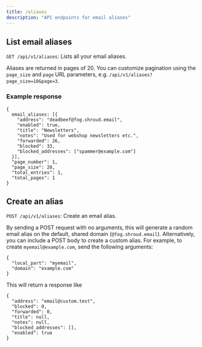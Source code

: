 ```yaml
---
title: /aliases
description: "API endpoints for email aliases"
---
```


## List email aliases

`GET /api/v1/aliases`: Lists all your email aliases.

Aliases are returned in pages of 20. You can customize pagination
using the `page_size` and `page` URL parameters, e.g. `/api/v1/aliases?page_size=10&page=3`.

### Example response

```
{
  email_aliases: [{
    "address": "deadbeef@fog.shroud.email",
    "enabled": true,
    "title": "Newsletters",
    "notes": "Used for webshop newsletters etc.",
    "forwarded": 26,
    "blocked": 33,
    "blocked_addresses": ["spammer@example.com"]
  }],
  "page_number": 1,
  "page_size": 20,
  "total_entries": 1,
  "total_pages": 1
}
```

## Create an alias

`POST /api/v1/aliases`: Create an email alias.

By sending a POST request with no arguments, this will generate a random email alias on the default, shared domain (`@fog.shroud.email`). Alternatively, you can include a POST body to create a custom alias. For example, to create `myemail@example.com`, send the following arguments:

```
{
  "local_part": "myemail",
  "domain": "example.com"
}
```

This will return a response like

```
{
  "address": "email@custom.test",
  "blocked": 0,
  "forwarded": 0,
  "title": null,
  "notes": null,
  "blocked_addresses": [],
  "enabled": true
}
```
